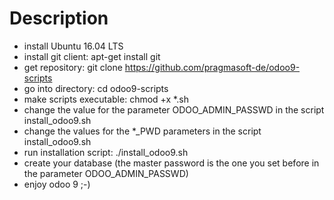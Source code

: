 # Description
* install Ubuntu 16.04 LTS
* install git client: apt-get install git
* get repository: git clone https://github.com/pragmasoft-de/odoo9-scripts
* go into directory: cd odoo9-scripts
* make scripts executable: chmod +x *.sh
* change the value for the parameter ODOO_ADMIN_PASSWD in the script install_odoo9.sh
* change the values for the *_PWD parameters in the script install_odoo9.sh
* run installation script: ./install_odoo9.sh
* create your database (the master password is the one you set before in the parameter ODOO_ADMIN_PASSWD)
* enjoy odoo 9 ;-)
